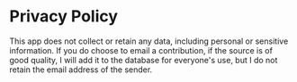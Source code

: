 # Privacy Policy
This app does not collect or retain any data, including personal or sensitive information. If you do choose to email a contribution, if the source is of good quality, I will add it to the database for everyone's use, but I do not retain the email address of the sender.
